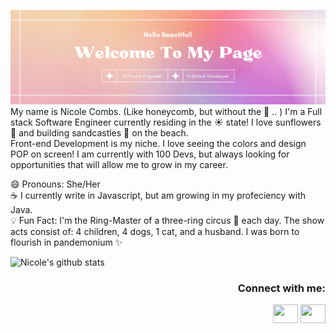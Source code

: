 <img src='github_header_banner.png' alt="banner"></img> <br>
My name is Nicole Combs. (Like honeycomb, but without the :bee:</g-emoji> .. ) I'm a Full stack Software Engineer currently residing in the :sunny: state! I love sunflowers :sunflower: and building sandcastles :european_castle: on the beach. <br>Front-end Development is my niche. I love seeing the colors and design POP on screen! I am currently with 100 Devs, but always looking for opportunities that will allow me to grow in my career.


😄 Pronouns: She/Her <br>
:coffee: I currently write in Javascript, but am growing in my profeciency with Java. <br>
💡 Fun Fact: I'm the Ring-Master of a three-ring circus :circus_tent: each day. The show acts consist of: 4 children, 4 dogs, 1 cat, and a husband. I was born to flourish in pandemonium :sparkles:

![Nicole's github stats](https://github-readme-stats.vercel.app/api?username=honeycombs89&theme=panda&layout=compact)


  <h3 align="right">Connect with me:</h3>
<p align="right">
<a href="https://mobile.twitter.com/lilbiteve" target="blank"><img align="center" src="https://cdn.jsdelivr.net/npm/simple-icons@3.0.1/icons/twitter.svg" alt="" height="30" width="40" /></a>
<a href="https://www.linkedin.com/in/nicole-c-combs/" target="blank"><img align="center" src="https://cdn.jsdelivr.net/npm/simple-icons@3.0.1/icons/linkedin.svg" alt="" height="30" width="40" /></a>
<!--<a href="your link" target="blank"><img align="center" src="https://cdn.jsdelivr.net/npm/simple-icons@3.0.1/icons/instagram.svg" alt="" height="30" width="40" /></a> -->
</p>
                                                                                                                
                                                                                             
<!---
honeycombs89/honeycombs89 is a ✨ special ✨ repository because its `README.md` (this file) appears on your GitHub profile.
You can click the Preview link to take a look at your changes.
--->
